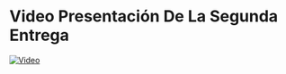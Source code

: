# Video Presentación De La Segunda Entrega
[![Video](https://i.ibb.co/WvCdNwz0/Captura-de-pantalla-104.png)](https://alumnosuady-my.sharepoint.com/:v:/g/personal/a22201473_alumnos_uady_mx/EUhKoYztmNdPrJ6aVUHXJUAB2SP8RA02XLsvIwBwA0sHuw?e=xfKfnh&nav=eyJyZWZlcnJhbEluZm8iOnsicmVmZXJyYWxBcHAiOiJTdHJlYW1XZWJBcHAiLCJyZWZlcnJhbFZpZXciOiJTaGFyZURpYWxvZy1MaW5rIiwicmVmZXJyYWxBcHBQbGF0Zm9ybSI6IldlYiIsInJlZmVycmFsTW9kZSI6InZpZXcifX0%3D)
